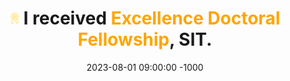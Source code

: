 ---
title: >-
  <img src="/assets/images/icon/honorable.png" height="20px"> I received
  <strong><span style="color:orange;">Excellence Doctoral Fellowship</span></strong>, SIT.
date: 2023-08-01 09:00:00 -1000
---